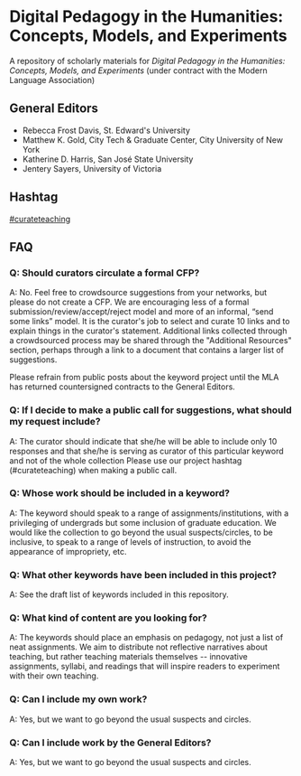 # Digital Pedagogy in the Humanities: Concepts, Models, and Experiments

A repository of scholarly materials for *Digital Pedagogy in the Humanities: Concepts, Models, and Experiments* (under contract with the Modern Language Association)

## General Editors

* Rebecca Frost Davis, St. Edward's University 
* Matthew K. Gold, City Tech & Graduate Center, City University of New York
* Katherine D. Harris, San José State University
* Jentery Sayers, University of Victoria

## Hashtag

[\#curateteaching](https://twitter.com/hashtag/curateteaching?f=realtime&src=hash "hashtag")

## FAQ


### Q: Should curators circulate a formal CFP?
A: No. Feel free to crowdsource suggestions from your networks, but please do not create a CFP.  We are encouraging less of a formal submission/review/accept/reject model and more of an informal, “send some links” model. It is  the curator's job to select and curate 10 links and to explain things in the curator's statement. Additional links collected through a crowdsourced process may be shared through the "Additional Resources" section, perhaps through a link to a document that contains a larger list of suggestions.

Please refrain from public posts about the keyword project until the MLA has returned countersigned contracts to the General Editors. 

### Q: If I decide to make a public call for suggestions, what should my request include? 
A: The curator should indicate that she/he will be able to include only 10 responses and that she/he is serving as curator of this particular keyword and not of the whole collection Please use our project hashtag (#curateteaching) when making a public call. 

### Q: Whose work should be included in a keyword?
A: The keyword should speak to a range of assignments/institutions, with a privileging of undergrads but some inclusion of graduate education. We would like the collection to go beyond the usual suspects/circles, to be inclusive, to speak to a range of levels of instruction, to avoid the appearance of impropriety, etc.

### Q: What other keywords have been included in this project?
A: See the draft list of keywords included in this repository.  

### Q: What kind of content are you looking for? 
A: The keywords should place an emphasis on pedagogy, not just a list of neat assignments. We aim to distribute not reflective narratives about teaching, but rather teaching materials themselves -- innovative assignments, syllabi, and readings that will inspire readers to experiment with their own teaching.

### Q: Can I include my own work? 
A: Yes, but we want to go beyond the usual suspects and circles.

### Q: Can I include work by the General Editors?
A: Yes, but we want to go beyond the usual suspects and circles.
